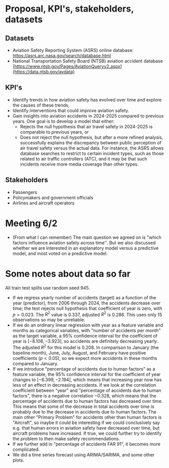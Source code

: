 # Proposal, KPI's, stakeholders, datasets

## Datasets

- Aviation Safety Reporting System (ASRS) online database: https://asrs.arc.nasa.gov/search/database.html
- National Transportation Safety Board (NTSB) aviation accident database [https://www.ntsb.gov/Pages/AviationQueryv2.aspx](https://data.ntsb.gov/avdata)

## KPI's
- Identify trends in how aviation safety has evolved over time and explore the causes of these trends,
- Identify interventions that could improve aviation safety.
- Gain insights into aviation accidents in 2024-2025 compared to previous years. One goal is to develop a model that either:
  - Rejects the null hypothesis that air travel safety in 2024-2025 is comparable to previous years, or
  - Does not reject the null hypothesis, but after a more refined analysis, successfully explains the discrepancy between public perception of air travel safety versus the actual data. For instance, the ASRS allows database searches to restrict to certain incident types, such as those related to air traffic controllers (ATC), and it may be that such incidents receive more media coverage than other types. 

## Stakeholders

- Passengers
- Policymakers and government officials
- Airlines and aircraft operators

# Meeting 6/2

- (From what I can remember) The main question we agreed on is "which factors influence aviation safety across time''. But we also discussed whether we are interested in an explanatory model versus a predictive model, and most voted on a predictive model.

# Some notes about data so far
All train test splits use random seed 945. 
- If we regress yearly number of accidents (target) as a function of the year (predictor), from 2006 through 2024, the accidents decrease over time; the test rejects null hypothesis that coefficient of year is zero, with $p = 0.023$. The $R^2$ value is $0.337$, adjusted $R^2$ is $0.286$. This uses only 15 observations so may be unreliable. 
- If we do an ordinary linear regression with year as a feature variable and months as categorical variables, with "number of accidents per month" as the target variable, a $95$% confidence interval for the coefficient of year is $[-8.108,-3.923]$, so accidents are definitely decreasing yearly. The adjusted $R^2$ for this model is $0.208$. In comparison to January (the baseline month), June, July, August, and February have positive coefficients ($p < 0.05$), so we expect more accidents in these months compared to January. 
- If we introduce "percentage of accidents due to human factors" as a feature variable, the $95$% confidence interval for the coefficient of year changes to $[-6.399,-2.194]$, which means that increasing year now has less of an effect in decreasing accidents. If we look at the correlation coefficient between "year" and "percentage of accidents due to human factors", there is a negative correlation $-0.328$, which means that the percentage of accidents due to human factors has decreased over time. This means that some of the decrease in total accidents over time is probably due to the decrease in accidents due to human factors. The main other "Primary Problem" for accidents other than human factors is "Aircraft", so maybe it could be interesting if we could conclusively say e.g. that human errors in aviation safety have decreased over time, but aircraft problems have increased. If true, we could further try to identify the problem to then make safety recommendations. 
- If we further add in "percentage of accidents FAR 91", it becomes more complicated.
- We did a time series forecast using ARIMA/SARIMA, and some other plots.






